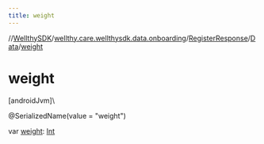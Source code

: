 ```yaml
---
title: weight
---
```

//[WellthySDK](../../../../index.html)/[wellthy.care.wellthysdk.data.onboarding](../../index.html)/[RegisterResponse](../index.html)/[Data](index.html)/[weight](weight.html)



# weight



[androidJvm]\




@SerializedName(value = "weight")



var [weight](weight.html): [Int](https://kotlinlang.org/api/latest/jvm/stdlib/kotlin/-int/index.html)




